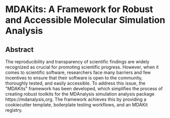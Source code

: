 # MDAKits: A Framework for Robust and Accessible Molecular Simulation Analysis

## Abstract

The reproducibility and transparency of scientific findings are widely recognized as crucial for promoting scientific progress.
However, when it comes to scientific software, researchers face many barriers and few incentives to ensure that their software is open to the community, thoroughly tested, and easily accessible.
To address this issue, the "MDAKits" framework has been developed, which simplifies the process of creating robust toolkits for the MDAnalysis simulation analysis package https://mdanalysis,org.
The framework achieves this by providing a cookiecutter template, boilerplate testing workflows, and an MDAKit registry.
